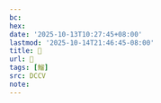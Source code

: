 ```yaml
---
bc:
hex:
date: '2025-10-13T10:27:45+08:00'
lastmod: '2025-10-14T21:46:45-08:00'
title: 􅗨
url: 􅗨
tags: [鰡]
src: DCCV
note:
---
```

